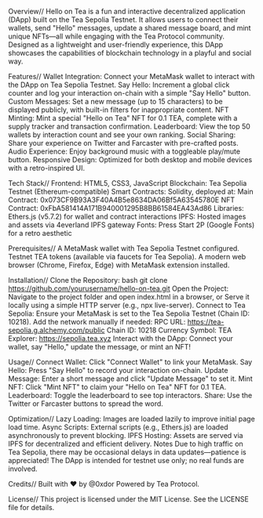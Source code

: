 Overview//
Hello on Tea is a fun and interactive decentralized application (DApp) built on the Tea Sepolia Testnet. It allows users to connect their wallets, send "Hello" messages, update a shared message board, and mint unique NFTs—all while engaging with the Tea Protocol community. Designed as a lightweight and user-friendly experience, this DApp showcases the capabilities of blockchain technology in a playful and social way.

Features//
Wallet Integration: Connect your MetaMask wallet to interact with the DApp on Tea Sepolia Testnet.
Say Hello: Increment a global click counter and log your interaction on-chain with a simple "Say Hello" button.
Custom Messages: Set a new message (up to 15 characters) to be displayed publicly, with built-in filters for inappropriate content.
NFT Minting: Mint a special "Hello on Tea" NFT for 0.1 TEA, complete with a supply tracker and transaction confirmation.
Leaderboard: View the top 50 wallets by interaction count and see your own ranking.
Social Sharing: Share your experience on Twitter and Farcaster with pre-crafted posts.
Audio Experience: Enjoy background music with a toggleable play/mute button.
Responsive Design: Optimized for both desktop and mobile devices with a retro-inspired UI.

Tech Stack//
Frontend: HTML5, CSS3, JavaScript
Blockchain: Tea Sepolia Testnet (Ethereum-compatible)
Smart Contracts: Solidity, deployed at:
Main Contract: 0x073CF9B93A3F40A4B5e8634DA06Bf5A63545780E
NFT Contract: 0xFbA581414A171B940001295B8BB61584EA43Ad86
Libraries: Ethers.js (v5.7.2) for wallet and contract interactions
IPFS: Hosted images and assets via 4everland IPFS gateway
Fonts: Press Start 2P (Google Fonts) for a retro aesthetic

Prerequisites//
A MetaMask wallet with Tea Sepolia Testnet configured.
Testnet TEA tokens (available via faucets for Tea Sepolia).
A modern web browser (Chrome, Firefox, Edge) with MetaMask extension installed.

Installation//
Clone the Repository:
bash
git clone https://github.com/yourusername/hello-on-tea.git
Open the Project:
Navigate to the project folder and open index.html in a browser, or
Serve it locally using a simple HTTP server (e.g., npx live-server).
Connect to Tea Sepolia:
Ensure your MetaMask is set to the Tea Sepolia Testnet (Chain ID: 10218).
Add the network manually if needed:
RPC URL: https://tea-sepolia.g.alchemy.com/public
Chain ID: 10218
Currency Symbol: TEA
Explorer: https://sepolia.tea.xyz
Interact with the DApp:
Connect your wallet, say "Hello," update the message, or mint an NFT!

Usage//
Connect Wallet: Click "Connect Wallet" to link your MetaMask.
Say Hello: Press "Say Hello" to record your interaction on-chain.
Update Message: Enter a short message and click "Update Message" to set it.
Mint NFT: Click "Mint NFT" to claim your "Hello on Tea" NFT for 0.1 TEA.
Leaderboard: Toggle the leaderboard to see top interactors.
Share: Use the Twitter or Farcaster buttons to spread the word.

Optimization//
Lazy Loading: Images are loaded lazily to improve initial page load time.
Async Scripts: External scripts (e.g., Ethers.js) are loaded asynchronously to prevent blocking.
IPFS Hosting: Assets are served via IPFS for decentralized and efficient delivery.
Notes
Due to high traffic on Tea Sepolia, there may be occasional delays in data updates—patience is appreciated!
The DApp is intended for testnet use only; no real funds are involved.

Credits//
Built with ❤️ by @0xdor
Powered by Tea Protocol.

License//
This project is licensed under the MIT License. See the LICENSE file for details.
